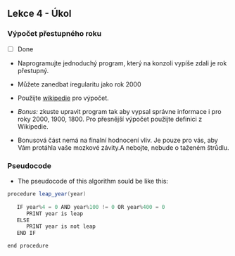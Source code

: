 ## Lekce 4 - Úkol
### Výpočet přestupného roku
- [ ] Done
- Naprogramujte jednoduchý program, který na konzoli vypíše zdali je rok přestupný.
- Můžete zanedbat iregularitu jako rok 2000

- Použijte [wikipedie](https://cs.wikipedia.org/wiki/Přestupný_rok) pro výpočet.

- *Bonus:* zkuste upravit program tak aby vypsal správne informace i pro roky 2000, 1900, 1800. Pro přesnější výpočet použijte definici z Wikipedie.

- Bonusová část nemá na finalní hodnocení vliv. Je pouze pro vás, aby Vám protáhla vaše mozkové závity.A nebojte, nebude o taženém štrůdlu.

### Pseudocode
- The pseudocode of this algorithm sould be like this:
```Java
procedure leap_year(year)
   
   IF year%4 = 0 AND year%100 != 0 OR year%400 = 0
      PRINT year is leap
   ELSE
      PRINT year is not leap
   END IF

end procedure
```